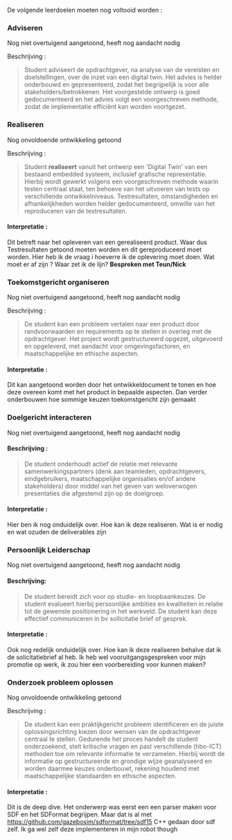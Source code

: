 De volgende leerdoelen moeten nog voltooid worden : 

### Adviseren 
Nog niet overtuigend aangetoond, heeft nog aandacht nodig

Beschrijving :
>Student adviseert de opdrachtgever, na analyse van de vereisten en doelstellingen, over de inzet van een digital twin. Het advies is helder onderbouwd en gepresenteerd, zodat het begrijpelijk is voor alle stakeholders/betrokkenen. Het voorgestelde ontwerp is goed gedocumenteerd en het advies volgt een voorgeschreven methode, zodat de implementatie efficiënt kan worden voortgezet.



### Realiseren
Nog onvoldoende ontwikkeling getoond

Beschrijving : 
>Student **realiseert** vanuit het ontwerp een 'Digital Twin' van een bestaand embedded systeem, inclusief grafische representatie. Hierbij wordt gewerkt volgens een voorgeschreven methode waarin testen centraal staat, ten behoeve van het uitvoeren van tests op verschillende ontwikkelniveaus. Testresultaten, omstandigheden en afhankelijkheden worden helder gedocumenteerd, omwille van het reproduceren van de testresultaten. 

#### Interpretatie :
Dit betreft naar het opleveren van een gerealiseerd product. Waar dus Testresultaten getoond moeten worden en dit gereproduceerd moet worden. Hier heb ik de vraag i hoeverre ik de oplevering moet doen. Wat moet er af zijn ? Waar zet ik de lijn?  **Bespreken met Teun/Nick**

### Toekomstgericht organiseren
Nog niet overtuigend aangetoond, heeft nog aandacht nodig

Beschrijving : 
>De student kan een probleem vertalen naar een product door randvoorwaarden en requirements op te stellen in overleg met de opdrachtgever. Het project wordt gestructureerd opgezet, uitgevoerd en opgeleverd, met aandacht voor omgevingsfactoren, en maatschappelijke en ethische aspecten.

#### Interpretatie :
Dit kan aangetoond worden door het ontwikkeldocument te tonen en hoe deze overeen komt met het product in bepaalde aspecten. Dan verder onderbouwen hoe sommige keuzen toekomstgericht zijn gemaakt 



### Doelgericht interacteren 
Nog niet overtuigend aangetoond, heeft nog aandacht nodig

#### Beschrijving :
>De student onderhoudt actief de relatie met relevante samenwerkingspartners (denk aan teamleden, opdrachtgevers, eindgebruikers, maatschappelijke organisaties en/of andere stakeholders) door middel van het geven van weloverwogen presentaties die afgestemd zijn op de doelgroep.

#### Interpretatie :
Hier ben ik nog onduidelijk over. Hoe kan ik deze realiseren. Wat is er nodig en wat ozuden de deliverables zijn

### Persoonlijk Leiderschap
Nog niet overtuigend aangetoond, heeft nog aandacht nodig

#### Beschrijving:
>De student bereidt zich voor op studie- en loopbaankeuzes. De student evalueert hierbij persoonlijke ambities en kwaliteiten in relatie tot de gewenste positionering in het werkveld. De student kan deze effectief communiceren in bv sollicitatie brief of gesprek.

#### Interpretatie :
Ook nog redelijk onduidelijk over. Hoe kan ik deze realiseren behalve dat ik de solicitatiebrief al heb. Ik heb wel vooruitgangsgespreken voor mijn promotie op werk, ik zou hier een voorbereiding voor kunnen maken?


### Onderzoek probleem oplossen
Nog onvoldoende ontwikkeling getoond

Beschrijving :
>De student kan een praktijkgericht probleem identificeren en de juiste oplossingsrichting kiezen door wensen van de opdrachtgever centraal te stellen. Gedurende het proces handelt de student onderzoekend, stelt kritische vragen en past verschillende (hbo-ICT) methoden toe om relevante informatie te verzamelen. Hierbij wordt de informatie op gestructureerde en grondige wijze geanalyseerd en worden daarmee keuzes onderbouwt, rekening houdend met maatschappelijke standaarden en ethische aspecten.

#### Interpretatie :
Dit is de deep dive. Het onderwerp was eerst een een parser maken voor SDF en het SDFormat begrijpen. Maar dat is al met https://github.com/gazebosim/sdformat/tree/sdf15 C++ gedaan door sdf zelf. Ik ga wel zelf deze implementeren in mijn robot though